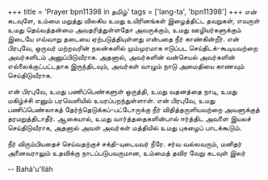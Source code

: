 +++
title = 'Prayer bpn11398 in தமிழ்'
tags = ['lang-ta', 'bpn11398']
+++
என் கடவுளே, உம்மை மறுத்து விலகிய உமது உயிரினங்கள் இழைத்திட்ட தவறுகள், எவருள் உமது  தெய்வத்தன்மை அவதரித்துள்ளதோ அவருக்கும், உமது ஊழியர்களுக்கும் இடையே எவ்வாறு தடையை ஏற்படுத்தியுள்ளது என்பதை நீர் காண்கின்றீர். என் பிரபுவே, ஒருவர் மற்றவரின் நலன்களில் மும்முரமாக ஈடுப்பட செய்திடக்-கூடியவற்றை அவர்களிடம் அனுப்பிடுவீராக. அதனால், அவர்களின் வன்செயல் அவர்களின் எல்லைக்குட்பட்டதாக இருந்திடவும், அவர்கள் வாழும் நாடு அமைதியை காணவும் செய்திடுவீராக.

என் பிரபுவே, உமது பணிப்பெண்களுள் ஒருத்தி, உமது வதனத்தை நாடி, உமது மகிழ்ச்சி எனும் பரவெளியில் உயரப்பறந்துள்ளாள். என் பிரபுவே, உமது பணிப்பெண்லாகத்  தேர்ந்தெடுக்கப்-பட்டோருக்கு  நீர் விதித்தருளியவற்றை  அவளுக்குத் தரமறுத்திடாதீர். ஆகையால்,   உமது  வார்த்ததைகளின்பால் ஈர்த்திட அவளை இயலச் செய்திடுவீராக, அதனால் அவள் அவர்கள் மத்தியில் உமது புகழைப் பாடக்கூடும். 

நீர்  விரும்பியதைச் செய்வதற்குச் சக்தி-யுடையவர் நீரே. சர்வ வல்லவரும், மனிதர் அனைவராலும் உதவிக்கு நாடப்படுபவருமான, உம்மைத் தவிர வேறு கடவுள் இலர்

-- Bahá'u'lláh
